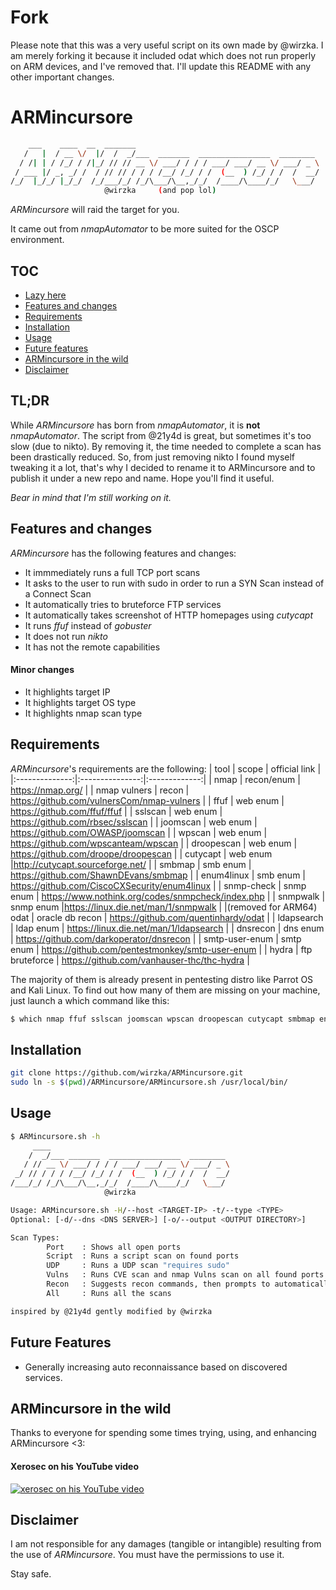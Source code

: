 # Fork
Please note that this was a very useful script on its own made by @wirzka. I am merely forking it because it included odat which does not run properly on ARM devices, and I've removed that. I'll update this README with any other important changes. 

# ARMincursore
```bash
    ___    ____  __  _______                                         
   /   |  / __ \/  |/  /  _/___  _______  ________________  ________ 
  / /| | / /_/ / /|_/ // // __ \/ ___/ / / / ___/ ___/ __ \/ ___/ _ \
 / ___ |/ _, _/ /  / // // / / / /__/ /_/ / /  (__  ) /_/ / /  /  __/
/_/  |_/_/ |_/_/  /_/___/_/ /_/\___/\__,_/_/  /____/\____/_/   \___/ 
                     @wirzka     (and pop lol)                        
```
*ARMincursore* will raid the target for you.

It came out from *nmapAutomator* to be more suited for the OSCP environment.

## TOC
- [Lazy here](#tldr)
- [Features and changes](#features-and-changes)
- [Requirements](#requirements)
- [Installation](#installation)
- [Usage](#usage)
- [Future features](#future-features)
- [ARMincursore in the wild](#ARMincursore-in-the-wild)
- [Disclaimer](#disclaimer)

## TL;DR
While *ARMincursore* has born from *nmapAutomator*, it is **not** *nmapAutomator*. The script from @21y4d is great, but sometimes it's too slow (due to nikto). By removing it, the time needed to complete a scan has been drastically reduced.
So, from just removing nikto I found myself tweaking it a lot, that's why I decided to rename it to ARMincursore and to publish it under a new repo and name.
Hope you'll find it useful.

*Bear in mind that I'm still working on it.*

## Features and changes
*ARMincursore* has the following features and changes:
- It immmediately runs a full TCP port scans
- It asks to the user to run with sudo in order to run a SYN Scan instead of a Connect Scan
- It automatically tries to bruteforce FTP services
- It automatically takes screenshot of HTTP homepages using *cutycapt*
- It runs *ffuf* instead of *gobuster*
- It does not run *nikto*
- It has not the remote capabilities
#### Minor changes
- It highlights target IP
- It highlights target OS type
- It highlights nmap scan type
## Requirements
*ARMincursore*'s requirements are the following:
|      tool      |      scope      | official link |
|:--------------:|:---------------:|:-------------:|
|      nmap      |   recon/enum    | https://nmap.org/              |
|  nmap vulners  |      recon      |   https://github.com/vulnersCom/nmap-vulners            |
|      ffuf      |    web enum     |  https://github.com/ffuf/ffuf             |
|    sslscan     |    web enum     |  https://github.com/rbsec/sslscan             |
|    joomscan    |    web enum     | https://github.com/OWASP/joomscan              |
|     wpscan     |    web enum     |   https://github.com/wpscanteam/wpscan            |
|   droopescan   |    web enum     | https://github.com/droope/droopescan              |
|    cutycapt    |    web enum     |http://cutycapt.sourceforge.net/               |
|     smbmap     |    smb enum     | https://github.com/ShawnDEvans/smbmap              |
|   enum4linux   |    smb enum     |   https://github.com/CiscoCXSecurity/enum4linux            |
|   snmp-check   |    snmp enum    | https://www.nothink.org/codes/snmpcheck/index.php              |
|    snmpwalk    |    snmp enum    |https://linux.die.net/man/1/snmpwalk               |
|(removed for ARM64)     odat      | oracle db recon |   https://github.com/quentinhardy/odat            |
|   ldapsearch   |    ldap enum    |   https://linux.die.net/man/1/ldapsearch            |
|    dnsrecon    |    dns enum     | https://github.com/darkoperator/dnsrecon              |
| smtp-user-enum |    smtp enum    | https://github.com/pentestmonkey/smtp-user-enum              |
|     hydra      | ftp bruteforce  | https://github.com/vanhauser-thc/thc-hydra              |


The majority of them is already present in pentesting distro like Parrot OS and Kali Linux.
To find out how many of them are missing on your machine, just launch a which command like this:
```bash
$ which nmap ffuf sslscan joomscan wpscan droopescan cutycapt smbmap enum4linux snmp-check snmpwalk ldapsearch dnsrecon smtp-user-enum hydra
```

## Installation
```bash
git clone https://github.com/wirzka/ARMincursore.git
sudo ln -s $(pwd)/ARMincursore/ARMincursore.sh /usr/local/bin/
```
## Usage
```bash
$ ARMincursore.sh -h
     ____                                        
    /  _/___ _______  ________________  ________
   / // __ \/ ___/ / / / ___/ ___/ __ \/ ___/ _ \
 _/ // / / / /__/ /_/ / /  (__  ) /_/ / /  /  __/
/___/_/ /_/\___/\__,_/_/  /____/\____/_/   \___/
                     @wirzka                      

Usage: ARMincursore.sh -H/--host <TARGET-IP> -t/--type <TYPE>
Optional: [-d/--dns <DNS SERVER>] [-o/--output <OUTPUT DIRECTORY>]

Scan Types:
        Port    : Shows all open ports
        Script  : Runs a script scan on found ports
        UDP     : Runs a UDP scan "requires sudo"
        Vulns   : Runs CVE scan and nmap Vulns scan on all found ports
        Recon   : Suggests recon commands, then prompts to automatically run them
        All     : Runs all the scans

inspired by @21y4d gently modified by @wirzka
```
## Future Features
- Generally increasing auto reconnaissance based on discovered services.

## ARMincursore in the wild
Thanks to everyone for spending some times trying, using, and enhancing ARMincursore <3:
#### Xerosec on his YouTube video
[![xerosec on his YouTube video](https://img.youtube.com/vi/4CKey4l490c/0.jpg)](https://www.youtube.com/watch?v=4CKey4l490c)

## Disclaimer
I am not responsible for any damages (tangible or intangible) resulting from the use of *ARMincursore*.
You must have the permissions to use it.

Stay safe.
